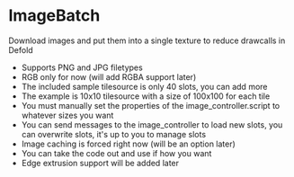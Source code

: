 # ImageBatch
Download images and put them into a single texture to reduce drawcalls in Defold

- Supports PNG and JPG filetypes
- RGB only for now (will add RGBA support later)
- The included sample tilesource is only 40 slots, you can add more
- The example is 10x10 tilesource with a size of 100x100 for each tile
- You must manually set the properties of the image_controller.script to whatever sizes you want
- You can send messages to the image_controller to load new slots, you can overwrite slots, it's up to you to manage slots
- Image caching is forced right now (will be an option later)
- You can take the code out and use if how you want
- Edge extrusion support will be added later

